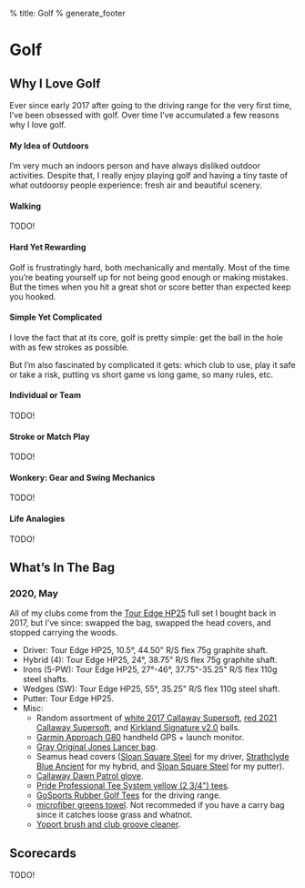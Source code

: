 % title: Golf
% generate_footer

# Golf

## Why I Love Golf

Ever since early 2017 after going to the driving range for the very first time, I’ve been obsessed with golf. Over time I’ve accumulated a few reasons why I love golf.

#### My Idea of Outdoors

I’m very much an indoors person and have always disliked outdoor activities. Despite that, I really enjoy playing golf and having a tiny taste of what outdoorsy people experience: fresh air and beautiful scenery.

#### Walking

TODO!

#### Hard Yet Rewarding

Golf is frustratingly hard, both mechanically and mentally. Most of the time you’re beating yourself up for not being good enough or making mistakes. But the times when you hit a great shot or score better than expected keep you hooked.

#### Simple Yet Complicated

I love the fact that at its core, golf is pretty simple: get the ball in the hole with as few strokes as possible.

But I’m also fascinated by complicated it gets: which club to use, play it safe or take a risk, putting vs short game vs long game, so many rules, etc.

#### Individual or Team

TODO!

#### Stroke or Match Play

TODO!

#### Wonkery: Gear and Swing Mechanics

TODO!

#### Life Analogies

TODO!

## What’s In The Bag

### 2020, May

All of my clubs come from the [Tour Edge HP25](https://www.touredge.com/hp25mensfullset) full set I bought back in 2017, but I’ve since: swapped the bag, swapped the head covers, and stopped carrying the woods.

* Driver: Tour Edge HP25, 10.5°, 44.50" R/S flex 75g graphite shaft.
* Hybrid (4): Tour Edge HP25, 24°, 38.75" R/S flex 75g graphite shaft.
* Irons (5-PW): Tour Edge HP25, 27°-46°, 37.75"-35.25" R/S flex 110g steel shafts.
* Wedges (SW): Tour Edge HP25, 55°, 35.25" R/S flex 110g steel shaft.
* Putter: Tour Edge HP25.
* Misc:
    * Random assortment of [white 2017 Callaway Supersoft](https://www.amazon.com/gp/product/B01MZ0POPN), [red 2021 Callaway Supersoft](https://www.amazon.com/gp/product/B08TDWG62C), and [Kirkland Signature v2.0](https://www.costco.com/kirkland-signature-3-piece-v2.0-urethane-cover-golf-ball%2c-2-dozen.product.100695987.html) balls.
    * [Garmin Approach G80](https://buy.garmin.com/en-US/US/p/597253) handheld GPS + launch monitor.
    * [Gray Original Jones Lancer bag](https://www.jonessportsco.com/collections/carry-bags/products/original-jones-lancer?variant=31624055128117).
    * Seamus head covers ([Sloan Square Steel](https://www.seamusgolf.com/products/sloan-square-steel) for my driver, [Strathclyde Blue Ancient](https://www.seamusgolf.com/products/strathclyde-blue-ancient?variant=565505329) for my hybrid, and [Sloan Square Steel](https://www.seamusgolf.com/products/sloan-square-steel-magnet-putter-cover) for my putter).
    * [Callaway Dawn Patrol glove](https://www.amazon.com/gp/product/B00G9R2Z10).
    * [Pride Professional Tee System yellow (2 3/4") tees](https://www.amazon.com/gp/product/B01DYHTOQQ).
    * [GoSports Rubber Golf Tees](https://www.amazon.com/gp/product/B08BX8G1Y8) for the driving range.
    * [microfiber greens towel](https://www.amazon.com/gp/product/B008SCGR0E). Not recommeded if you have a carry bag since it catches loose grass and whatnot.
    * [Yoport brush and club groove cleaner](https://www.amazon.com/gp/product/B072LVWPWC).

## Scorecards

TODO!
